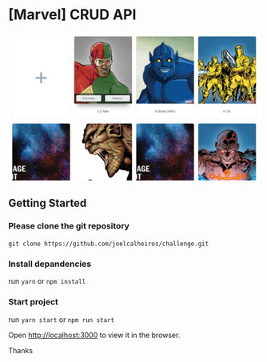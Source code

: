 # [Marvel] CRUD API

![alt text](./public/Screenshot_13.png "[Marvel] CRUD API")

## Getting Started

### Please clone the git repository

`git clone https://github.com/joelcalheiros/challenge.git`

### Install depandencies

run `yarn` or `npm install`

### Start project

run `yarn start` or `npm run start`

Open [http://localhost:3000](http://localhost:3000) to view it in the browser.

Thanks
